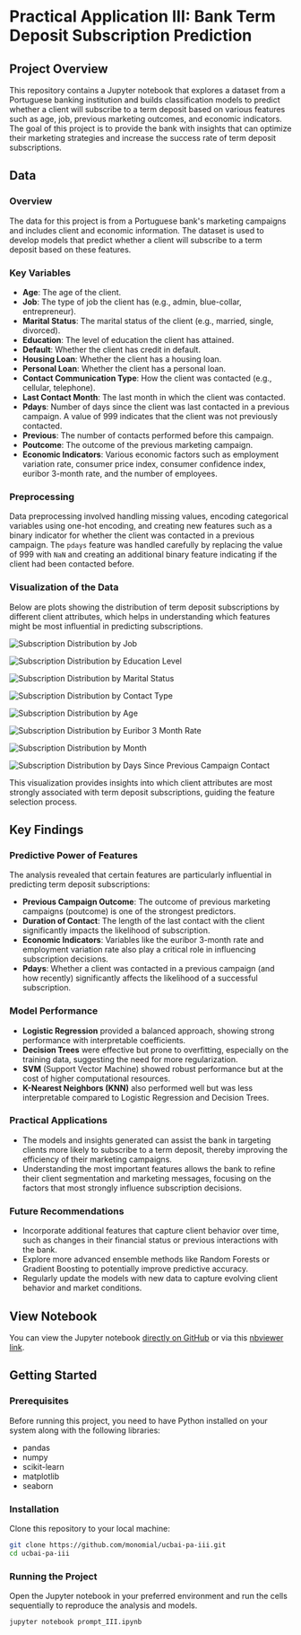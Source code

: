 # Practical Application III: Bank Term Deposit Subscription Prediction

## Project Overview
This repository contains a Jupyter notebook that explores a dataset from a Portuguese banking institution and builds classification models to predict whether a client will subscribe to a term deposit based on various features such as age, job, previous marketing outcomes, and economic indicators. The goal of this project is to provide the bank with insights that can optimize their marketing strategies and increase the success rate of term deposit subscriptions.

## Data

### Overview
The data for this project is from a Portuguese bank's marketing campaigns and includes client and economic information. The dataset is used to develop models that predict whether a client will subscribe to a term deposit based on these features.

### Key Variables
- **Age**: The age of the client.
- **Job**: The type of job the client has (e.g., admin, blue-collar, entrepreneur).
- **Marital Status**: The marital status of the client (e.g., married, single, divorced).
- **Education**: The level of education the client has attained.
- **Default**: Whether the client has credit in default.
- **Housing Loan**: Whether the client has a housing loan.
- **Personal Loan**: Whether the client has a personal loan.
- **Contact Communication Type**: How the client was contacted (e.g., cellular, telephone).
- **Last Contact Month**: The last month in which the client was contacted.
- **Pdays**: Number of days since the client was last contacted in a previous campaign. A value of 999 indicates that the client was not previously contacted.
- **Previous**: The number of contacts performed before this campaign.
- **Poutcome**: The outcome of the previous marketing campaign.
- **Economic Indicators**: Various economic factors such as employment variation rate, consumer price index, consumer confidence index, euribor 3-month rate, and the number of employees.

### Preprocessing
Data preprocessing involved handling missing values, encoding categorical variables using one-hot encoding, and creating new features such as a binary indicator for whether the client was contacted in a previous campaign. The `pdays` feature was handled carefully by replacing the value of 999 with `NaN` and creating an additional binary feature indicating if the client had been contacted before.

### Visualization of the Data
Below are plots showing the distribution of term deposit subscriptions by different client attributes, which helps in understanding which features might be most influential in predicting subscriptions.

![Subscription Distribution by Job](/plots/subscription_distribution_job.png)

![Subscription Distribution by Education Level](/plots/subscription_distribution_education.png)

![Subscription Distribution by Marital Status](/plots/subscription_distribution_marital.png)

![Subscription Distribution by Contact Type](/plots/subscription_distribution_contact.png)

![Subscription Distribution by Age](/plots/subscription_distribution_age.png)

![Subscription Distribution by Euribor 3 Month Rate](/plots/subscription_distribution_euribor3m.png)

![Subscription Distribution by Month](/plots/subscription_distribution_month.png)

![Subscription Distribution by Days Since Previous Campaign Contact](/plots/subscription_distribution_pdays.png)

This visualization provides insights into which client attributes are most strongly associated with term deposit subscriptions, guiding the feature selection process.

## Key Findings

### Predictive Power of Features
The analysis revealed that certain features are particularly influential in predicting term deposit subscriptions:
- **Previous Campaign Outcome**: The outcome of previous marketing campaigns (poutcome) is one of the strongest predictors.
- **Duration of Contact**: The length of the last contact with the client significantly impacts the likelihood of subscription.
- **Economic Indicators**: Variables like the euribor 3-month rate and employment variation rate also play a critical role in influencing subscription decisions.
- **Pdays**: Whether a client was contacted in a previous campaign (and how recently) significantly affects the likelihood of a successful subscription.

### Model Performance
- **Logistic Regression** provided a balanced approach, showing strong performance with interpretable coefficients.
- **Decision Trees** were effective but prone to overfitting, especially on the training data, suggesting the need for more regularization.
- **SVM** (Support Vector Machine) showed robust performance but at the cost of higher computational resources.
- **K-Nearest Neighbors (KNN)** also performed well but was less interpretable compared to Logistic Regression and Decision Trees.

### Practical Applications
- The models and insights generated can assist the bank in targeting clients more likely to subscribe to a term deposit, thereby improving the efficiency of their marketing campaigns.
- Understanding the most important features allows the bank to refine their client segmentation and marketing messages, focusing on the factors that most strongly influence subscription decisions.

### Future Recommendations
- Incorporate additional features that capture client behavior over time, such as changes in their financial status or previous interactions with the bank.
- Explore more advanced ensemble methods like Random Forests or Gradient Boosting to potentially improve predictive accuracy.
- Regularly update the models with new data to capture evolving client behavior and market conditions.

## View Notebook
You can view the Jupyter notebook [directly on GitHub](prompt_III.ipynb) or via this [nbviewer link](https://nbviewer.org/github/monomial/ucbai-pa-iii/blob/main/prompt_III.ipynb).

## Getting Started

### Prerequisites
Before running this project, you need to have Python installed on your system along with the following libraries:
- pandas
- numpy
- scikit-learn
- matplotlib
- seaborn

### Installation
Clone this repository to your local machine:
```bash
git clone https://github.com/monomial/ucbai-pa-iii.git
cd ucbai-pa-iii
```

### Running the Project
Open the Jupyter notebook in your preferred environment and run the cells sequentially to reproduce the analysis and models.

```bash
jupyter notebook prompt_III.ipynb
```
